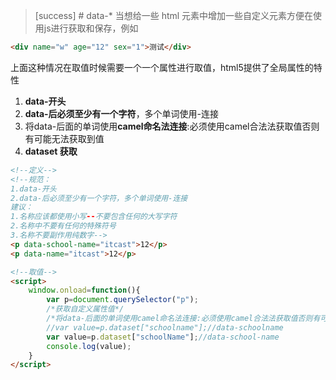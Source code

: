 >[success] # data-\*
当想给一些 html 元素中增加一些自定义元素方便在使用js进行获取和保存，例如
~~~html
<div name="w" age="12" sex="1">测试</div>
~~~
上面这种情况在取值时候需要一个一个属性进行取值，html5提供了全局属性的特性
1. **data-开头**
2. **data-后必须至少有一个字符**，多个单词使用-连接
3. 将data-后面的单词使用**camel命名法连接**:必须使用camel合法法获取值否则有可能无法获取到值
4. **dataset 获取**
~~~html
<!--定义-->
<!--规范：
1.data-开头
2.data-后必须至少有一个字符，多个单词使用-连接
建议：
1.名称应该都使用小写--不要包含任何的大写字符
2.名称中不要有任何的特殊符号
3.名称不要副作用纯数字-->
<p data-school-name="itcast">12</p>
<p data-name="itcast">12</p>

<!--取值-->
<script>
    window.onload=function(){
        var p=document.querySelector("p");
        /*获取自定义属性值*/
        /*将data-后面的单词使用camel命名法连接:必须使用camel合法法获取值否则有可能无法获取到值*/
        //var value=p.dataset["schoolname"];//data-schoolname
        var value=p.dataset["schoolName"];//data-school-name
        console.log(value);
    }
</script>
~~~